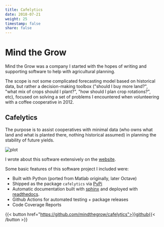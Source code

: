 ```yaml
---
title: Cafelytics
date: 2018-07-21
weight: 25
timestamp: false
share: false
---
```


# Mind the Grow

Mind the Grow was a company I started with the hopes of writing and supporting software to help with agricultural planning.

The scope is not some complicated forecasting model based on historical data, but rather a decision-making toolbox ("should I buy more land?", "what mix of crops should I plant?", "how should I plan crop rotations?", etc), focused on solving a set of problems I encountered when volunteering with a coffee cooperative in 2012.

## Cafelytics
The purpose is to assist cooperatives with minimal data (who owns what land and what is planted there, nothing historical assumed) in planning the stability of future yields.

![plot](https://user-images.githubusercontent.com/40366263/126934177-7353103f-bd90-4a7a-9085-f409a69d1b66.png)

I wrote about this software extensively on the [website](https://www.mindthegrow.com/cafelytics/).

Some basic features of this software project I included were:
- Built with Python (ported from Matlab originally, later Octave)
- Shipped as the package `cafelytics` via [PyPi](https://pypi.org)
- Automatic documentation built with [sphinx](https://www.sphinx-doc.org/en/master/man/sphinx-build.html) and deployed with [readthedocs](https://readthedocs.org/).
- Github Actions for automated testing + package releases
- Code Coverage Reports

{{< button href="https://github.com/mindthegrow/cafelytics">}}github{{< /button >}}
